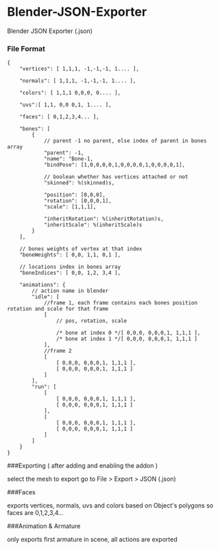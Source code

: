 Blender-JSON-Exporter
=====================

Blender JSON Exporter (.json)


### File Format

```
{   
    "vertices": [ 1,1,1, -1,-1,-1, 1.... ],

    "normals": [ 1,1,1, -1,-1,-1, 1.... ],

    "colors": [ 1,1,1 0,0,0, 0.... ],

    "uvs":[ 1,1, 0,0 0,1, 1.... ],

    "faces": [ 0,1,2,3,4... ],

    "bones": [
        {
            // parent -1 no parent, else index of parent in bones array
            "parent": -1,
            "name": "Bone-1,
            "bindPose": [1,0,0,0,0,1,0,0,0,0,1,0,0,0,0,1],
            
            // boolean whether has vertices attached or not
            "skinned": %(skinned)s,
        
            "position": [0,0,0],
            "rotation": [0,0,0,1],
            "scale": [1,1,1],
            
            "inheritRotation": %(inheritRotation)s,
            "inheritScale": %(inheritScale)s
        }
    ],
    
    // bones weights of vertex at that index
    "boneWeights": [ 0,0, 1,1, 0,1 ],

    // locations index in bones array
    "boneIndices": [ 0,0, 1,2, 3,4 ],

    "animations": {
        // action name in blender
        "idle": [
            //frame 1, each frame contains each bones position rotation and scale for that frame
            [
                // pos, rotation, scale
                
                /* bone at index 0 */[ 0,0,0, 0,0,0,1, 1,1,1 ],
                /* bone at index 1 */[ 0,0,0, 0,0,0,1, 1,1,1 ]
            ],
            //frame 2
            [
                [ 0,0,0, 0,0,0,1, 1,1,1 ],
                [ 0,0,0, 0,0,0,1, 1,1,1 ]
            ]
        ],
        "run": [
            [
                [ 0,0,0, 0,0,0,1, 1,1,1 ],
                [ 0,0,0, 0,0,0,1, 1,1,1 ]
            ],
            [
                [ 0,0,0, 0,0,0,1, 1,1,1 ],
                [ 0,0,0, 0,0,0,1, 1,1,1 ]
            ]
        ]
    }
}
```


###Exporting ( after adding and enabling the addon )

select the mesh to export go to File > Export > JSON (.json)

###Faces

exports vertices, normals, uvs and colors based on Object's polygons so faces are 0,1,2,3,4...

###Animation & Armature

only exports first armature in scene, all actions are exported
